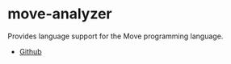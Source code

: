 # move-analyzer

Provides language support for the Move programming language.

* [Github](https://github.com/starcoinorg/move/tree/main/language/move-analyzer)